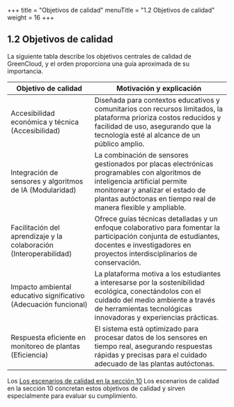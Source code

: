 +++
title = "Objetivos de calidad"
menuTitle = "1.2 Objetivos de calidad"
weight = 16
+++

## 1.2 Objetivos de calidad

La siguiente tabla describe los objetivos centrales de calidad de GreenCloud, y el orden proporciona una guía aproximada de su importancia.

| Objetivo de calidad                                 | Motivación y explicación |
|-------------------------------------------------|----------------------------|
|Accesibilidad económica y técnica (Accesibilidad)     | Diseñada para contextos educativos y comunitarios con recursos limitados, la plataforma prioriza costos reducidos y facilidad de uso, asegurando que la tecnología esté al alcance de un público amplio.|
| Integración de sensores y algoritmos de IA (Modularidad)| La combinación de sensores gestionados por placas electrónicas programables con algoritmos de inteligencia artificial permite monitorear y analizar el estado de plantas autóctonas en tiempo real de manera flexible y ampliable. |
| Facilitación del aprendizaje y la colaboración (Interoperabilidad) |Ofrece guías técnicas detalladas y un enfoque colaborativo para fomentar la participación conjunta de estudiantes, docentes e investigadores en proyectos interdisciplinarios de conservación.|
| Impacto ambiental educativo significativo (Adecuación funcional)  |La plataforma motiva a los estudiantes a interesarse por la sostenibilidad ecológica, conectándolos con el cuidado del medio ambiente a través de herramientas tecnológicas innovadoras y experiencias prácticas.|
| Respuesta eficiente en monitoreo de plantas (Eficiencia)    |El sistema está optimizado para procesar datos de los sensores en tiempo real, asegurando respuestas rápidas y precisas para el cuidado adecuado de las plantas autóctonas.|

Los [Los escenarios de calidad en la sección 10](/10_qualitaetsanforderungen/) Los escenarios de calidad en la sección 10 concretan estos objetivos de calidad y sirven especialmente para evaluar su cumplimiento.
